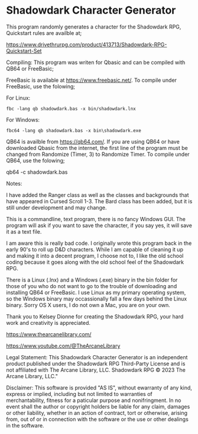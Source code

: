 # Shadowdark Character Generator

This program randomly generates a character for the Shadowdark RPG, Quickstart rules are availble at;

https://www.drivethrurpg.com/product/413713/Shadowdark-RPG-Quickstart-Set

Compiling:
This program was writen for Qbasic and can be compiled with QB64 or FreeBasic;

FreeBasic is available at https://www.freebasic.net/. To compile under FreeBasic, use the folowing;

For Linux:

    fbc -lang qb shadowdark.bas -x bin/shadowdark.lnx

For Windows:

    fbc64 -lang qb shadowdark.bas -x bin\shadowdark.exe

QB64 is availble from https://qb64.com/. If you are using QB64 or have downloaded Qbasic from the internet, the first line of the program must be changed from Randomize (Timer, 3) to Randomize Timer. To compile under QB64, use the folowing;

qb64 -c shadowdark.bas

Notes:

I have added the Ranger class as well as the classes and backgrounds that have appeared in Cursed Scroll 1-3. The Bard class has been added, but it is still under development and may change.

This is a commandline, text program, there is no fancy Windows GUI. The program will ask if you want to save the character, if you say yes, it will save it as a text file.

I am aware this is really bad code. I originally wrote this program back in the early 90's to roll up D&D characters. While I am capable of cleaning it up and making it into a decent program, I choose not to, I like the old school coding because it goes along with the old school feel of the Shadowdark RPG.

There is a Linux (.lnx) and a Windows (.exe) binary in the bin folder for those of you who do not want to go to the trouble of downloading and installing QB64 or FreeBasic. I use Linux as my primary operating system, so the Windows binary may occassionally fall a few days behind the Linux binary. Sorry OS X users, I do not own a Mac, you are on your own.

Thank you to Kelsey Dionne for creating the Shadowdark RPG, your hard work and creativity is appreciated.

https://www.thearcanelibrary.com/

https://www.youtube.com/@TheArcaneLibrary

Legal Statement:
This Shadowdark Character Generator is an independent product published under the Shadowdark RPG Third-Party License and is not affiliated with The Arcane Library, LLC. Shadowdark RPG © 2023 The Arcane Library, LLC."

Disclaimer:
This software is provided "AS IS", without ewarranty of any kind, express or implied, including but not limited to warranties of merchantability, fitness for a paticular purpose and nonifringment. In no event shall the author or copyright holders be liable for any claim, damages or other liability, whether in an action of contract, tort or otherwise, arising from, out of or in connection with the software or the use or other dealings in the software.

